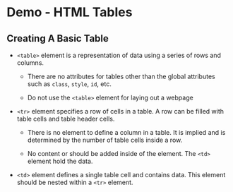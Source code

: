# Demo - HTML Tables

## Creating A Basic Table

- `<table>` element is a representation of data using a series of rows and columns.

    - There are no attributes for tables other than the global attributes such as `class`, `style`, `id`, etc.

    - Do not use the `<table>` element for laying out a webpage

- `<tr>` element specifies a row of cells in a table. A row can be filled with table cells and table header cells.

    - There is no element to define a column in a table. It is implied and is determined by the number of table cells inside a row.
    
    - No content or should be added inside of the element. The `<td>` element hold the data.

- `<td>` element defines a single table cell and contains data. This element should be nested within a `<tr>` element. 

